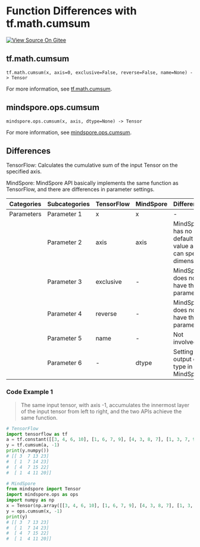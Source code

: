 # Function Differences with tf.math.cumsum

[![View Source On Gitee](https://mindspore-website.obs.cn-north-4.myhuaweicloud.com/website-images/master/resource/_static/logo_source_en.png)](https://gitee.com/mindspore/docs/blob/master/docs/mindspore/source_en/note/api_mapping/tensorflow_diff/cumsum.md)

## tf.math.cumsum

```text
tf.math.cumsum(x, axis=0, exclusive=False, reverse=False, name=None) -> Tensor
```

For more information, see [tf.math.cumsum](https://tensorflow.google.cn/versions/r2.6/api_docs/python/tf/math/cumsum).

## mindspore.ops.cumsum

```text
mindspore.ops.cumsum(x, axis, dtype=None) -> Tensor
```

For more information, see [mindspore.ops.cumsum](https://www.mindspore.cn/docs/en/master/api_python/ops/mindspore.ops.cumsum.html).

## Differences

TensorFlow: Calculates the cumulative sum of the input Tensor on the specified axis.

MindSpore: MindSpore API basically implements the same function as TensorFlow, and there are differences in parameter settings.

| Categories | Subcategories |TensorFlow | MindSpore | Differences |
| --- | --- | --- | --- |---|
|Parameters | Parameter 1 | x | x |- |
| | Parameter 2 | axis | axis | MindSpore has no default value and can specify dimensions |
| | Parameter 3 | exclusive | - | MindSpore does not have this parameter |
| | Parameter 4 | reverse | - | MindSpore does not have this parameter |
| | Parameter 5 | name | - | Not involved |
| | Parameter 6 | - | dtype | Setting the output data type in MindSpore |

### Code Example 1

> The same input tensor, with axis -1, accumulates the innermost layer of the input tensor from left to right, and the two APIs achieve the same function.

```python
# TensorFlow
import tensorflow as tf
a = tf.constant([[3, 4, 6, 10], [1, 6, 7, 9], [4, 3, 8, 7], [1, 3, 7, 9]])
y = tf.cumsum(a, -1)
print(y.numpy())
# [[ 3  7 13 23]
#  [ 1  7 14 23]
#  [ 4  7 15 22]
#  [ 1  4 11 20]]

# MindSpore
from mindspore import Tensor
import mindspore.ops as ops
import numpy as np
x = Tensor(np.array([[3, 4, 6, 10], [1, 6, 7, 9], [4, 3, 8, 7], [1, 3, 7, 9]]))
y = ops.cumsum(x, -1)
print(y)
# [[ 3  7 13 23]
#  [ 1  7 14 23]
#  [ 4  7 15 22]
#  [ 1  4 11 20]]
```
